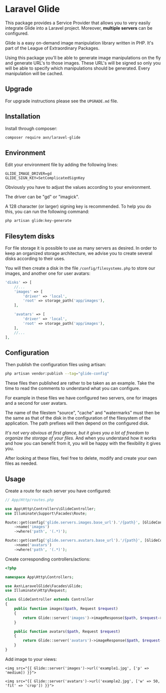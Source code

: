 Laravel Glide
=============

This package provides a Service Provider that allows you to very easily integrate Glide into a Laravel project.
Moreover, **multiple servers** can be configured.

Glide is a easy on-demand image manipulation library written in PHP. It's part of the League of Extraordinary Packages.

Using this package you'll be able to generate image manipulations on the fly and generate URL's to those images.
These URL's will be signed so only you will be able to specify which manipulations should be generated.
Every manipulation will be cached.

Upgrade
-------

For upgrade instructions please see the `UPGRADE.md` file.


Installation
------------

Install through composer:

```sh
composer require axn/laravel-glide
```

## Environment

Edit your environment file by adding the following lines:

```
GLIDE_IMAGE_DRIVER=gd
GLIDE_SIGN_KEY=SetComplicatedSignKey
```

Obviously you have to adjust the values according to your environment.

The driver can be "gd" or "imagick".

A 128 character (or larger) signing key is recommended. To help you do this, you can run the following command:

```sh
php artisan glide:key-generate
```

## Filesytem disks

For file storage it is possible to use as many servers as desired. In order to keep an organized storage architecture, we advise you to create several disks according to their uses.

You will then create a disk in the file `/config/filesystems.php` to store our images, and another one for user avatars:

```php
'disks' => [
    //...
    'images' => [
        'driver' => 'local',
        'root' => storage_path('app/images'),
    ],

    'avatars' => [
        'driver' => 'local',
        'root' => storage_path('app/images'),
    ],
    //...
],
```

## Configuration

Then publish the configuration files using artisan:

```sh
php artisan vendor:publish --tag="glide-config"
```

These files then published are rather to be taken as an example. Take the time to read the comments to understand what you can configure.

For example in these files we have configured two servers, one for images and a second for user avatars.

The name of the filestem "source", "cache" and "watermarks" must then be the same as that of the disk in the configuration of the filesystem of the application.
The path prefixes will then depend on the configured disk.

*It's not very obvious at first glance, but it gives you a lot of freedom to organize the storage of your files.*
And when you understand how it works and how you can benefit from it, you will be happy with the flexibility it gives you.

After looking at these files, feel free to delete, modify and create your own files as needed.


Usage
-----

Create a route for each server you have configured:

```php
// App/Http/routes.php

use App\Http\Controllers\GlideController;
use Illuminate\Support\Facades\Route;

Route::get(config('glide.servers.images.base_url').'/{path}', [GlideController::class, 'images'])
    ->name('images')
    ->where('path', '(.*)');

Route::get(config('glide.servers.avatars.base_url').'/{path}', [GlideController::class, 'avatars'])
    ->name('avatars')
    ->where('path', '(.*)');
```

Create corresponding controllers/actions:

```php
<?php

namespace App\Http\Controllers;

use Axn\LaravelGlide\Facades\Glide;
use Illuminate\Http\Request;

class GlideController extends Controller
{
    public function images($path, Request $request)
    {
        return Glide::server('images')->imageResponse($path, $request->all());
    }

    public function avatars($path, Request $request)
    {
        return Glide::server('avatars')->imageResponse($path, $request->all());
    }
}
```

Add image to your views:

```blade
<img src="{{ Glide::server('images')->url('example1.jpg', ['p' => 'medium]) }}">

<img src="{{ Glide::server('avatars')->url('example2.jpg', ['w' => 50, 'fit' => 'crop']) }}">
```
